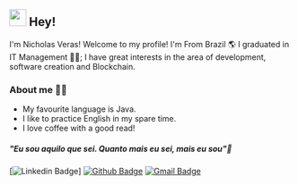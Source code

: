 ## <img src="https://media.giphy.com/media/hvRJCLFzcasrR4ia7z/giphy.gif" width="30px"> Hey!

I'm Nicholas Veras! Welcome to my profile! 
I'm From Brazil 🌎 
I graduated in IT Management 👨‍💻;
I have great interests in the area of development, 
software creation and Blockchain.



### About me 👨‍💻
 
 - My favourite language is Java.
 - I like to practice English in my spare time.
 - I love coffee with a good read!

##### "Eu sou aquilo que sei. Quanto mais eu sei, mais eu sou"🧠
[![Linkedin Badge](https://img.shields.io/badge/-LinkedIn-blue?style=flat-square&logo=Linkedin&logoColor=white&link=https://www.linkedin.com/in/nicholas-de-abreu-259393215/)]
 [![Github Badge](https://img.shields.io/badge/-Github-000?style=flat-square&logo=Github&logoColor=white&link=https://github.com/nichveras)](https://github.com/nichveras)
 [![Gmail Badge](https://img.shields.io/badge/-Gmail-c14438?style=flat-square&logo=Gmail&logoColor=white&link=mailto:contatonicholasveras.dev@gmail.com)](mailto:contatonicholasveras.dev@gmail.com)
